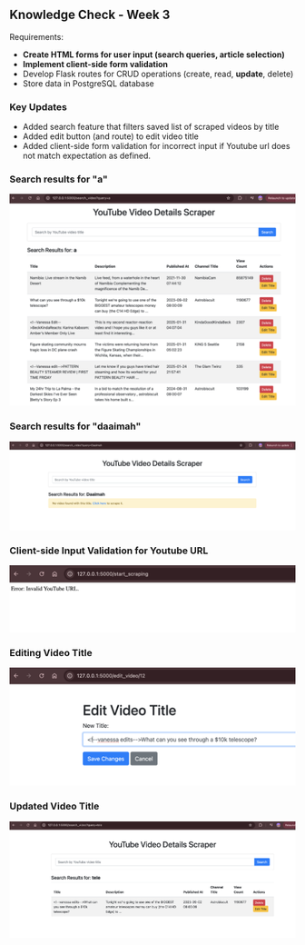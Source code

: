 <!-- # YouTube Video Details Scraper

A Flask-based web application to scrape, store, and display details of YouTube videos. This app uses the YouTube Data API to fetch video details such as title, description, publish date, channel name, and view count, and stores them in a PostgreSQL database.

## Features

- Extracts video details from YouTube URLs.
  ![Webpage Image](static/img/WebpageImage1.png)
- Stores the details in a PostgreSQL database.
  ![PostgresSQL Database](static/img/Postgresql%20Datavbase.png)
- Deletes video details from the database.
- Implements rate limiting to prevent abuse of the API.
- Requires Youtube Oauth 2 Authorization for security and anti-bot measures.
  ![API&Auth](static/img/YTOauth2&APIKey.png)
- Uses environment variables for secure configuration. -->

## Knowledge Check - Week 3

Requirements:

- **Create HTML forms for user input (search queries, article selection)**
- **Implement client-side form validation**
- Develop Flask routes for CRUD operations (create, read, **update**, delete)
- Store data in PostgreSQL database

### Key Updates

- Added search feature that filters saved list of scraped videos by title
- Added edit button (and route) to edit video title
- Added client-side form validation for incorrect input if Youtube url does not match expectation as defined.

### Search results for "a"

![Search results for 'a'](static/img/searchresultwitha.png)

### Search results for "daaimah"

![Search results for 'daaimah'](static/img/searchresultwithdaaimah.png)

### Client-side Input Validation for Youtube URL

![Input validation for Youtube URL](static/img/userinputvalidation.png)

### Editing Video Title

![editing Video title](static/img/edittitle.png)

### Updated Video Title

![Saved edited Video title](static/img/savededittitle.png)
